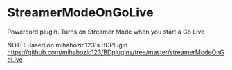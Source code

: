 # StreamerModeOnGoLive
Powercord plugin. Turns on Streamer Mode when you start a Go Live

NOTE: Based on mihabozic123's BDPlugin
https://github.com/mihabozic123/BDplugins/tree/master/streamerModeOnGoLive
